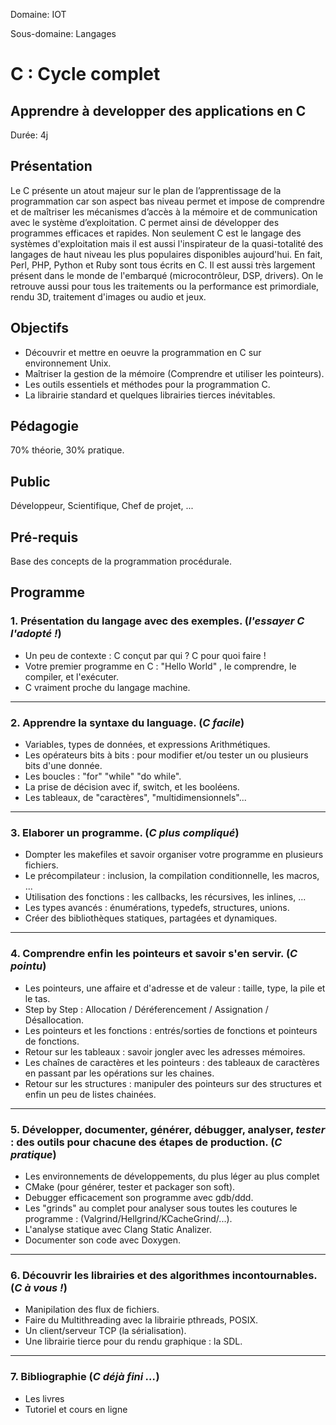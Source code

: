 Domaine: IOT

Sous-domaine: Langages

# C : Cycle complet

## Apprendre à developper des applications en C

Durée: 4j

## Présentation

Le C présente un atout majeur sur le plan de l’apprentissage de la programmation car son aspect bas niveau permet et impose de comprendre et de maîtriser les mécanismes d’accès à la mémoire et de communication avec le système d’exploitation.
C permet ainsi de développer des programmes efficaces et rapides.
Non seulement C est le langage des systèmes d'exploitation mais il est aussi l'inspirateur de la quasi-totalité des langages de haut niveau les plus populaires disponibles aujourd'hui.
En fait, Perl, PHP, Python et Ruby sont tous écrits en C.  Il est aussi très largement présent dans le monde de l'embarqué (microcontrôleur, DSP, drivers).
On le retrouve aussi pour tous les traitements ou la performance est primordiale, rendu 3D, traitement d'images ou audio et jeux.

## Objectifs

- Découvrir et mettre en oeuvre la programmation en C sur environnement Unix.
- Maîtriser la gestion de la mémoire (Comprendre et utiliser les pointeurs).
- Les outils essentiels et méthodes pour la programmation C.
- La librairie standard et quelques librairies tierces inévitables.

## Pédagogie

70% théorie, 30% pratique.

## Public

Développeur, Scientifique, Chef de projet, ...

## Pré-requis

Base des concepts de la programmation procédurale.

## Programme

### 1. Présentation du langage avec des exemples. (*l'essayer C l'adopté !*)
- Un peu de contexte : C conçut par qui ? C pour quoi faire !
- Votre premier programme en C : "Hello World" , le comprendre, le compiler, et l'exécuter.
- C vraiment proche du langage machine.

____________________________
### 2. Apprendre la syntaxe du language. (*C facile*)
- Variables, types de données, et expressions Arithmétiques.
- Les opérateurs bits à bits : pour modifier et/ou tester un ou plusieurs bits d'une donnée.
- Les boucles : "for" "while" "do while".
- La prise de décision avec if, switch, et les booléens.
- Les tableaux, de "caractères", "multidimensionnels"...

____________________________
### 3. Elaborer un programme. (*C plus compliqué*)
- Dompter les makefiles et savoir organiser votre programme en plusieurs fichiers.
- Le précompilateur : inclusion, la compilation conditionnelle, les macros, ...
- Utilisation des fonctions : les callbacks, les récursives, les inlines, ...
- Les types avancés : énumérations, typedefs, structures, unions.
- Créer des bibliothèques statiques, partagées et dynamiques.

____________________________
### 4. Comprendre enfin les pointeurs et savoir s'en servir. (*C pointu*)
- Les pointeurs, une affaire et d'adresse et de valeur : taille, type, la pile et le tas.
- Step by Step : Allocation / Déréferencement / Assignation / Désallocation.
- Les pointeurs et les fonctions : entrés/sorties de fonctions et pointeurs de fonctions.
- Retour sur les tableaux : savoir jongler avec les adresses mémoires.
- Les chaînes de caractères et les pointeurs : des tableaux de caractères en passant par les opérations sur les chaines.
- Retour sur les structures : manipuler des pointeurs sur des structures et enfin un peu de listes chainées.

____________________________
### 5. Développer, documenter, générer, débugger, analyser, *tester* : des outils pour chacune des étapes de production. (*C pratique*)
- Les environnements de développements, du plus léger au plus complet
- CMake (pour générer, tester et packager son soft).
- Debugger efficacement son programme avec gdb/ddd.
- Les "grinds" au complet pour analyser sous toutes les coutures le programme : (Valgrind/Hellgrind/KCacheGrind/...).
- L'analyse statique avec Clang Static Analizer.
- Documenter son code avec Doxygen.

____________________________
### 6. Découvrir les librairies et des algorithmes incontournables. (*C à vous !*)
- Manipilation des flux de fichiers.
- Faire du Multithreading avec la librairie pthreads, POSIX.
- Un client/serveur TCP (la sérialisation).
- Une librairie tierce pour du rendu graphique : la SDL.

____________________________
### 7. Bibliographie (*C déjà fini ...*)
- Les livres
- Tutoriel et cours en ligne

